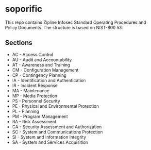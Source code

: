 # soporific

This repo contains Zipline Infosec Standard Operating Procedures and Policy Documents. The structure is based on NIST-800 53.

Sections
--------

* AC - Access Control
* AU - Audit and Accountability
* AT - Awareness and Training
* CM - Configuration Management
* CP - Contingency Planning
* IA - Identification and Authentication
* IR - Incident Response
* MA - Maintenance
* MP - Media Protection
* PS - Personnel Security
* PE - Physical and Environmental Protection
* PL - Planning
* PM - Program Management
* RA - Risk Assessment
* CA - Security Assessment and Authorization
* SC - System and Communications Protection
* SI - System and Information Integrity
* SA - System and Services Acquisition

